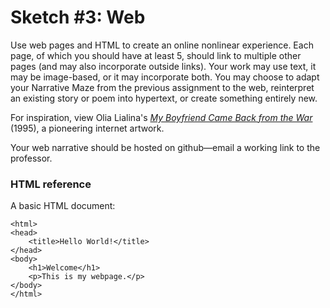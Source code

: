 # Sketch #3: Web

Use web pages and HTML to create an online nonlinear experience. Each page, of which you should have at least 5, should link to multiple other pages (and may also incorporate outside links). Your work may use text, it may be  image-based, or it may incorporate both. You may choose to adapt your Narrative Maze from the previous assignment to the web, reinterpret an existing story or poem into hypertext, or create something entirely new.

For inspiration, view Olia Lialina's [_My Boyfriend Came Back from the War_](http://www.teleportacia.org/war) (1995), a pioneering internet artwork.  

Your web narrative should be hosted on github—email a working link to the professor.

### HTML reference

A basic HTML document:
```
<html>
<head>
    <title>Hello World!</title>
</head>
<body>
    <h1>Welcome</h1>
    <p>This is my webpage.</p>
</body>
</html>
```